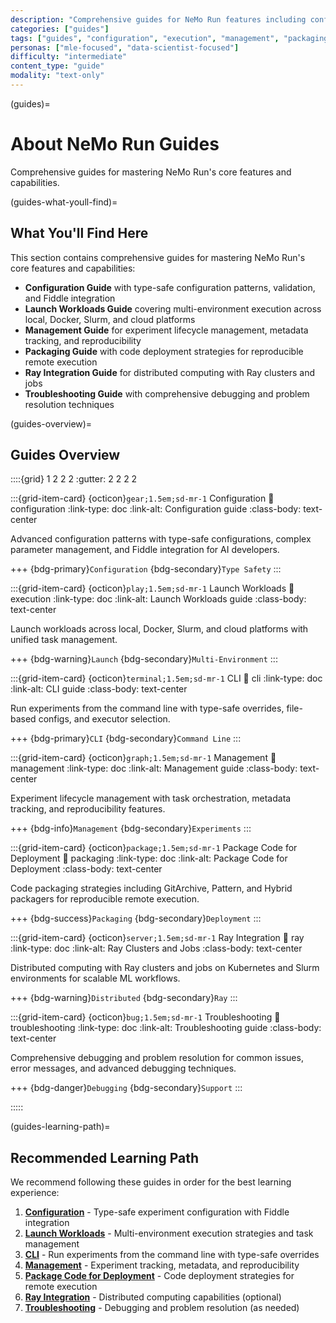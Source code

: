 ```yaml
---
description: "Comprehensive guides for NeMo Run features including configuration, execution, and management."
categories: ["guides"]
tags: ["guides", "configuration", "execution", "management", "packaging", "ray", "troubleshooting"]
personas: ["mle-focused", "data-scientist-focused"]
difficulty: "intermediate"
content_type: "guide"
modality: "text-only"
---
```


(guides)=

# About NeMo Run Guides

Comprehensive guides for mastering NeMo Run's core features and capabilities.

(guides-what-youll-find)=

## What You'll Find Here

This section contains comprehensive guides for mastering NeMo Run's core features and capabilities:

- **Configuration Guide** with type-safe configuration patterns, validation, and Fiddle integration
- **Launch Workloads Guide** covering multi-environment execution across local, Docker, Slurm, and cloud platforms
- **Management Guide** for experiment lifecycle management, metadata tracking, and reproducibility
- **Packaging Guide** with code deployment strategies for reproducible remote execution
- **Ray Integration Guide** for distributed computing with Ray clusters and jobs
- **Troubleshooting Guide** with comprehensive debugging and problem resolution techniques

(guides-overview)=

## Guides Overview

::::{grid} 1 2 2 2
:gutter: 2 2 2 2

:::{grid-item-card} {octicon}`gear;1.5em;sd-mr-1` Configuration
:link: configuration
:link-type: doc
:link-alt: Configuration guide
:class-body: text-center

Advanced configuration patterns with type-safe configurations, complex parameter management, and Fiddle integration for AI developers.

+++
{bdg-primary}`Configuration` {bdg-secondary}`Type Safety`
:::

:::{grid-item-card} {octicon}`play;1.5em;sd-mr-1` Launch Workloads
:link: execution
:link-type: doc
:link-alt: Launch Workloads guide
:class-body: text-center

Launch workloads across local, Docker, Slurm, and cloud platforms with unified task management.

+++
{bdg-warning}`Launch` {bdg-secondary}`Multi-Environment`
:::

:::{grid-item-card} {octicon}`terminal;1.5em;sd-mr-1` CLI
:link: cli
:link-type: doc
:link-alt: CLI guide
:class-body: text-center

Run experiments from the command line with type-safe overrides, file-based configs, and executor selection.

+++
{bdg-primary}`CLI` {bdg-secondary}`Command Line`
:::

:::{grid-item-card} {octicon}`graph;1.5em;sd-mr-1` Management
:link: management
:link-type: doc
:link-alt: Management guide
:class-body: text-center

Experiment lifecycle management with task orchestration, metadata tracking, and reproducibility features.

+++
{bdg-info}`Management` {bdg-secondary}`Experiments`
:::

:::{grid-item-card} {octicon}`package;1.5em;sd-mr-1` Package Code for Deployment
:link: packaging
:link-type: doc
:link-alt: Package Code for Deployment
:class-body: text-center

Code packaging strategies including GitArchive, Pattern, and Hybrid packagers for reproducible remote execution.

+++
{bdg-success}`Packaging` {bdg-secondary}`Deployment`
:::

:::{grid-item-card} {octicon}`server;1.5em;sd-mr-1` Ray Integration
:link: ray
:link-type: doc
:link-alt: Ray Clusters and Jobs
:class-body: text-center

Distributed computing with Ray clusters and jobs on Kubernetes and Slurm environments for scalable ML workflows.

+++
{bdg-warning}`Distributed` {bdg-secondary}`Ray`
:::

:::{grid-item-card} {octicon}`bug;1.5em;sd-mr-1` Troubleshooting
:link: troubleshooting
:link-type: doc
:link-alt: Troubleshooting guide
:class-body: text-center

Comprehensive debugging and problem resolution for common issues, error messages, and advanced debugging techniques.

+++
{bdg-danger}`Debugging` {bdg-secondary}`Support`
:::

:::::

(guides-learning-path)=

## Recommended Learning Path

We recommend following these guides in order for the best learning experience:

1. **[Configuration](configuration.md)** - Type-safe experiment configuration with Fiddle integration
2. **[Launch Workloads](execution.md)** - Multi-environment execution strategies and task management
3. **[CLI](cli.md)** - Run experiments from the command line with type-safe overrides
4. **[Management](management.md)** - Experiment tracking, metadata, and reproducibility
5. **[Package Code for Deployment](packaging.md)** - Code deployment strategies for remote execution
6. **[Ray Integration](ray.md)** - Distributed computing capabilities (optional)
7. **[Troubleshooting](troubleshooting.md)** - Debugging and problem resolution (as needed)
